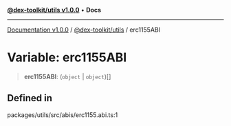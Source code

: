 [**@dex-toolkit/utils v1.0.0**](../README.md) • **Docs**

***

[Documentation v1.0.0](../../../packages.md) / [@dex-toolkit/utils](../README.md) / erc1155ABI

# Variable: erc1155ABI

> **erc1155ABI**: (`object` \| `object`)[]

## Defined in

packages/utils/src/abis/erc1155.abi.ts:1
